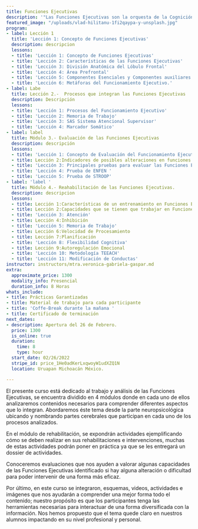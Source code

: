 ```yaml
---
title: Funciones Ejecutivas
description: '"Las Funciones Ejecutivas son la orquesta de la Cognición"'
featured_image: "/uploads/vlad-hilitanu-1fi2qaypa-y-unsplash.jpg"
program:
- label: Lección 1
  title: 'Lección 1: Concepto de Funciones Ejecutivas'
  description: descripcion
  lessons:
  - title: 'Lección 1: Concepto de Funciones Ejecutivas'
  - title: 'Lección 2: Características de las Funciones Ejecutivas'
  - title: 'Lección 3: División Anatómica del Lóbulo Frontal'
  - title: 'Lección 4: Área Prefrontal'
  - title: 'Lección 5: Componentes Esenciales y Componentes auxiliares'
  - title: 'Lección 6: Metáforas del Funcionamiento Ejecutivo.'
- label: Labe
  title: Lección 2.-  Procesos que integran las Funciones Ejecutivas
  description: Descripción
  lessons:
  - title: 'Lección 1: Procesos del Funcionamiento Ejecutivo'
  - title: 'Lección 2: Memoria de Trabajo'
  - title: 'Lección 3: SAS Sistema Atencional Supervisor'
  - title: 'Lección 4: Marcador Somático'
- label: label
  title: Módulo 3.- Evaluación de las Funciones Ejecutivas
  description: descripción
  lessons:
  - title: 'Lección 1: Concepto de Evaluación del Funcionamiento Ejecutivo.'
  - title: Lección 2:Indicadores de posibles alteraciones en funciones ejecutivas
  - title: 'Lección 3: Principales pruebas para evaluar las Funciones Ejecutivas'
  - title: 'Lección 4: Prueba de ENFEN '
  - title: 'Lección 5: Prueba de STROOP'
- label: 'label '
  title: Módulo 4.- Reahabilitación de las Funciones Ejecutivas.
  description: descripcion
  lessons:
  - title: Lección 1:Características de un entrenamiento en Funciones Ejecutivas
  - title: Lección 2:Capacidades que se tienen que trabajar en Funciones Ejecutivas
  - title: 'Lección 3: Atención'
  - title: Lección 4:Inhibición
  - title: 'Lección 5: Memoria de Trabajo'
  - title: Lección 6:Velocidad de Procesamiento
  - title: Lección 7:Planificación
  - title: 'Lección 8: Flexibilidad Cognitiva'
  - title: Lección 9:Autoregulación Emocional
  - title: 'Lección 10: Metodología TEEACH'
  - title: 'Lección 11: Modificación de Conductas'
instructor: instructors/mtra.veronica-gabriela-gaspar.md
extra:
  approximate_price: 1300
  modality_info: Presencial
  duration_info: 8 Horas
whats_include:
- title: Prácticas Garantizadas
- title: Material de trabajo para cada participante
- title: 'Coffe-Break durante la mañana '
- title: Certificado de terminación
next_dates:
- description: Apertura del 26 de Febrero.
  price: 1300
  is_online: true
  duration:
    time: 8
    type: hour
  start_date: 02/26/2022
  stripe_id: price_1He0adKerLxqwoyW1udXZQ1N
  location: Uruapan Michoacán México.

---
```

El presente curso está dedicado al trabajo y análisis de las Funciones Ejecutivas, se encuentra dividido en 4 módulos donde en cada uno de ellos analizaremos contenidos necesarios para comprender diferentes aspectos que lo integran. Abordaremos éste tema desde la parte neuropsicológica ubicando y nombrando partes cerebrales que participan en cada uno de los procesos analizados.

En el módulo de rehabilitación, se expondrán actividades ejemplificando cómo se deben realizar en sus rehabilitaciones e intervenciones, muchas de estas actividades podrán poner en práctica ya que se les entregará un dossier de actividades.

Conoceremos evaluaciones que nos ayuden a valorar algunas capacidades de las Funciones Ejecutivas identificado si hay alguna alteración o dificultad para poder intervenir de una forma más eficaz.

Por último, en este curso se integraron, esquemas, videos, actividades e imágenes que nos ayudarán a comprender una mejor forma todo el contenido; nuestro propósito es que los participantes tenga las herramientas necesarias para interactuar de una forma diversificada con la información. Nos hemos propuesto que el tema quede claro en nuestros alumnos impactando en su nivel profesional y personal.